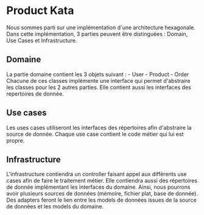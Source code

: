 # Product Kata

Nous sommes parti sur une implémentation d'une architecture hexagonale. 
Dans cette implémentation, 3 parties peuvent être distinguées : Domain, Use Cases et Infrastructure.

## Domaine
La partie domaine contient les 3 objets suivant : 
    - User
    - Product 
    - Order
Chacune de ces classes implémente une interface qui permet d'abstraire les classes pour les 2 autres parties. Elle contient aussi les interfaces des repertoires de donnée.

## Use cases
Les uses cases utiliseront les interfaces des répertoires afin d'abstraire la source de donnée. Chaque use case contient le code métier qui lui est propre.

## Infrastructure
L'infrastructure contiendra un controller faisant appel aux différents use cases afin de faire le traitement métier. Elle contiendra aussi des répertoires de donnée implémentant les interfaces du domaine. Ainsi, nous pourrons avoir plusieurs sources de données (mémoire, fichier plat, base de donnée).
Des adapters feront le lien entre les models de données issues de la source de données et les models du domaine.